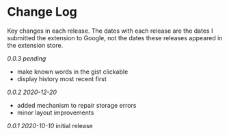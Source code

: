 # Change Log

Key changes in each release. The dates with each release are the dates I submitted the extension to Google, not the dates these releases appeared in the extension store.

*0.0.3 pending*
- make known words in the gist clickable
- display history most recent first

*0.0.2 2020-12-20*
- added mechanism to repair storage errors
- minor layout improvements

*0.0.1 2020-10-10*
initial release